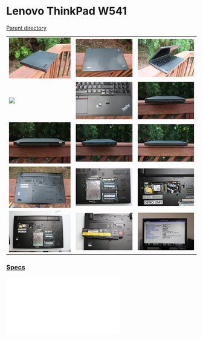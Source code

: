 # Lenovo ThinkPad W541
[Parent directory](../index.md)

<table>
  <tr>
    <td><img src='IMG_5995.JPG'/></td>
    <td><img src='IMG_5996.JPG'/></td>
    <td><img src='IMG_5997.JPG'/></td>
  </tr>
  <tr>
    <td><img src='IMG_5998.JPG'/></td>
    <td><img src='IMG_6000.JPG'/></td>
    <td><img src='IMG_6001.JPG'/></td>
  </tr>
  <tr>
    <td><img src='IMG_6002.JPG'/></td>
    <td><img src='IMG_6003.JPG'/></td>
    <td><img src='IMG_6004.JPG'/></td>
  </tr>
  <tr>
    <td><img src='IMG_6005.JPG'/></td>
    <td><img src='IMG_6007.JPG'/></td>
    <td><img src='IMG_6008.JPG'/></td>
  </tr>
  <tr>
    <td><img src='IMG_6009.JPG'/></td>
    <td><img src='IMG_6010.JPG'/></td>
	<td><img src='IMG_6011.JPG'/></td>
  </tr>
</table>

### [Specs](Specs.txt)

<embed src='Specs.txt'>
